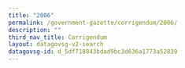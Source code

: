```yaml
---
title: "2006"
permalink: /government-gazette/corrigendum/2006/
description: ""
third_nav_title: Corrigendum
layout: datagovsg-v2-search
datagovsg-id: d_5df718843bdad9bc3d636a1773a52839
---
```

